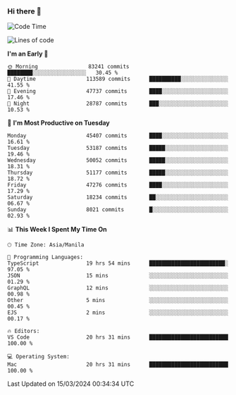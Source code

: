 ### Hi there 👋

<!--START_SECTION:waka-->
![Code Time](http://img.shields.io/badge/Code%20Time-4%2C960%20hrs%2050%20mins-blue)

![Lines of code](https://img.shields.io/badge/From%20Hello%20World%20I%27ve%20Written-118.3%20million%20lines%20of%20code-blue)

**I'm an Early 🐤** 

```text
🌞 Morning                83241 commits       ████████░░░░░░░░░░░░░░░░░   30.45 % 
🌆 Daytime                113589 commits      ██████████░░░░░░░░░░░░░░░   41.55 % 
🌃 Evening                47737 commits       ████░░░░░░░░░░░░░░░░░░░░░   17.46 % 
🌙 Night                  28787 commits       ███░░░░░░░░░░░░░░░░░░░░░░   10.53 % 
```
📅 **I'm Most Productive on Tuesday** 

```text
Monday                   45407 commits       ████░░░░░░░░░░░░░░░░░░░░░   16.61 % 
Tuesday                  53187 commits       █████░░░░░░░░░░░░░░░░░░░░   19.46 % 
Wednesday                50052 commits       █████░░░░░░░░░░░░░░░░░░░░   18.31 % 
Thursday                 51177 commits       █████░░░░░░░░░░░░░░░░░░░░   18.72 % 
Friday                   47276 commits       ████░░░░░░░░░░░░░░░░░░░░░   17.29 % 
Saturday                 18234 commits       ██░░░░░░░░░░░░░░░░░░░░░░░   06.67 % 
Sunday                   8021 commits        █░░░░░░░░░░░░░░░░░░░░░░░░   02.93 % 
```


📊 **This Week I Spent My Time On** 

```text
🕑︎ Time Zone: Asia/Manila

💬 Programming Languages: 
TypeScript               19 hrs 54 mins      ████████████████████████░   97.05 % 
JSON                     15 mins             ░░░░░░░░░░░░░░░░░░░░░░░░░   01.29 % 
GraphQL                  12 mins             ░░░░░░░░░░░░░░░░░░░░░░░░░   00.98 % 
Other                    5 mins              ░░░░░░░░░░░░░░░░░░░░░░░░░   00.45 % 
EJS                      2 mins              ░░░░░░░░░░░░░░░░░░░░░░░░░   00.17 % 

🔥 Editors: 
VS Code                  20 hrs 31 mins      █████████████████████████   100.00 % 

💻 Operating System: 
Mac                      20 hrs 31 mins      █████████████████████████   100.00 % 
```


 Last Updated on 15/03/2024 00:34:34 UTC
<!--END_SECTION:waka-->


<!--
**rad182/rad182** is a ✨ _special_ ✨ repository because its `README.md` (this file) appears on your GitHub profile.

Here are some ideas to get you started:

- 🔭 I’m currently working on ...
- 🌱 I’m currently learning ...
- 👯 I’m looking to collaborate on ...
- 🤔 I’m looking for help with ...
- 💬 Ask me about ...
- 📫 How to reach me: ...
- 😄 Pronouns: ...
- ⚡ Fun fact: ...
-->
